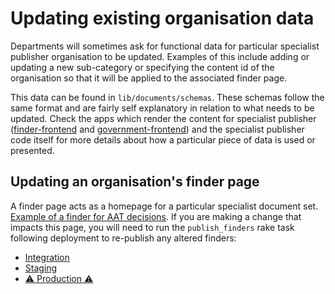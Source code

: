 # Updating existing organisation data

Departments will sometimes ask for functional data for particular specialist publisher organisation to be updated. Examples of this include adding or updating a new sub-category or specifying the content id of the organisation so that it will be applied to the associated finder page.

This data can be found in `lib/documents/schemas`. These schemas follow the same format and are fairly self explanatory in relation to what needs to be updated. Check the apps which render the content for specialist publisher ([finder-frontend](https://github.com/alphagov/finder-frontend) and [government-frontend](https://github.com/alphagov/government-frontend)) and the specialist publisher code itself for more details about how a particular piece of data is used or presented.

## Updating an organisation's finder page

A finder page acts as a homepage for a particular specialist document set. [Example of a finder for AAT decisions](https://www.gov.uk/administrative-appeals-tribunal-decisions). If you are making a change that impacts this page, you will need to run the `publish_finders` rake task following deployment to re-publish any altered finders:

- [Integration](https://deploy.integration.publishing.service.gov.uk/job/run-rake-task/parambuild/?TARGET_APPLICATION=specialist-publisher&MACHINE_CLASS=backend&RAKE_TASK=publishing_api:publish_finders)
- [Staging](https://deploy.blue.staging.govuk.digital/job/run-rake-task/parambuild/?TARGET_APPLICATION=specialist-publisher&MACHINE_CLASS=backend&RAKE_TASK=publishing_api:publish_finders)
- [⚠️ Production ⚠️](https://deploy.blue.production.govuk.digital/job/run-rake-task/parambuild/?TARGET_APPLICATION=specialist-publisher&MACHINE_CLASS=backend&RAKE_TASK=publishing_api:publish_finders)